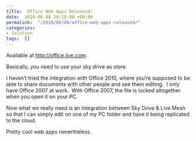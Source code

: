 ```yaml
---
title:  Office Web Apps Released!
date:  2010-06-08 20:18:00 +00:00
permalink:  "/2010/06/08/office-web-apps-released/"
categories:
- Solution
tags:  []
---
```

<p>Available at <a href="http://office.live.com">http://office.live.com</a>.</p>  <p>Basically, you need to use your sky drive as store.</p>  <p>I haven’t tried the integration with Office 2010, where you’re supposed to be able to share documents with other people and see them editing.&#160; I only have Office 2007 at work.&#160; With Office 2007, the file is locked altogether when you open it on your PC.</p>  <p>Now what we really need is an integration between Sky Drive &amp; Live Mesh so that I can simply edit on one of my PC folder and have it being replicated to the cloud.</p>  <p>Pretty cool web apps nevertheless.</p>